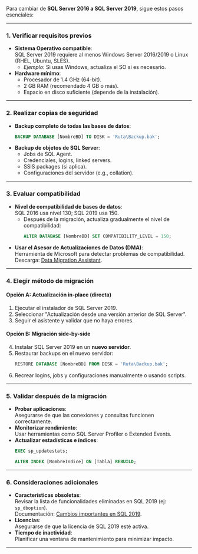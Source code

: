 Para cambiar de **SQL Server 2016 a SQL Server 2019**, sigue estos pasos esenciales:


---
### **1. Verificar requisitos previos**
- **Sistema Operativo compatible**:  
  SQL Server 2019 requiere al menos Windows Server 2016/2019 o Linux (RHEL, Ubuntu, SLES).  
  - *Ejemplo*: Si usas Windows, actualiza el SO si es necesario.
- **Hardware mínimo**:  
  - Procesador de 1.4 GHz (64-bit).  
  - 2 GB RAM (recomendado 4 GB o más).  
  - Espacio en disco suficiente (depende de la instalación).

---

### **2. Realizar copias de seguridad**
- **Backup completo de todas las bases de datos**:
  ```sql
  BACKUP DATABASE [NombreBD] TO DISK = 'Ruta\Backup.bak';
  ```
- **Backup de objetos de SQL Server**:  
  - Jobs de SQL Agent.  
  - Credenciales, logins, linked servers.  
  - SSIS packages (si aplica).  
  - Configuraciones del servidor (e.g., collation).

---

### **3. Evaluar compatibilidad**
- **Nivel de compatibilidad de bases de datos**:  
  SQL 2016 usa nivel 130; SQL 2019 usa 150.  
  - Después de la migración, actualiza gradualmente el nivel de compatibilidad:  
    ```sql
    ALTER DATABASE [NombreBD] SET COMPATIBILITY_LEVEL = 150;
    ```
- **Usar el Asesor de Actualizaciones de Datos (DMA)**:  
  Herramienta de Microsoft para detectar problemas de compatibilidad.  
  Descarga: [Data Migration Assistant](https://aka.ms/dma).

---

### **4. Elegir método de migración**
#### **Opción A: Actualización in-place (directa)**
1. Ejecutar el instalador de SQL Server 2019.  
2. Seleccionar "Actualización desde una versión anterior de SQL Server".  
3. Seguir el asistente y validar que no haya errores.

#### **Opción B: Migración side-by-side**
4. Instalar SQL Server 2019 en un **nuevo servidor**.  
5. Restaurar backups en el nuevo servidor:  
   ```sql
   RESTORE DATABASE [NombreBD] FROM DISK = 'Ruta\Backup.bak';
   ```
6. Recrear logins, jobs y configuraciones manualmente o usando scripts.

---

### **5. Validar después de la migración**
- **Probar aplicaciones**:  
  Asegurarse de que las conexiones y consultas funcionen correctamente.  
- **Monitorizar rendimiento**:  
  Usar herramientas como SQL Server Profiler o Extended Events.  
- **Actualizar estadísticas e índices**:  
  ```sql
  EXEC sp_updatestats;
  ```
  ```sql
  ALTER INDEX [NombreIndice] ON [Tabla] REBUILD;
  ```

---

### **6. Consideraciones adicionales**
- **Características obsoletas**:  
  Revisar la lista de funcionalidades eliminadas en SQL 2019 (ej: `sp_dboption`).  
  Documentación: [Cambios importantes en SQL 2019](https://learn.microsoft.com/en-us/sql/database-engine/discontinued-database-engine-functionality-in-sql-server?view=sql-server-ver15).  
- **Licencias**:  
  Asegurarse de que la licencia de SQL 2019 esté activa.  
- **Tiempo de inactividad**:  
  Planificar una ventana de mantenimiento para minimizar impacto.

---